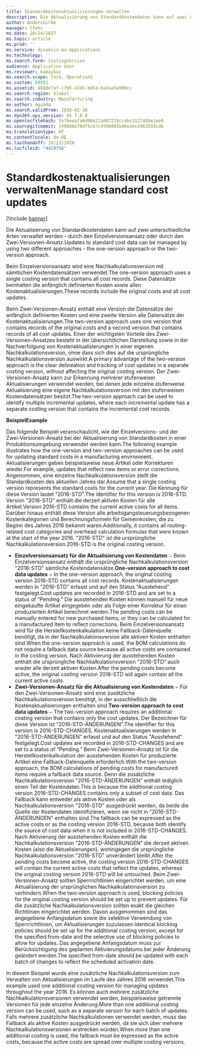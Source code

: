 ```yaml
---
title: Standardkostenaktualisierungen verwalten
description: Die Aktualisierung von Standardkostendaten kann auf zwei unterschiedliche Arten verwaltet werden - durch den Einzelversionsansatz oder durch den Zwei-Versionen-Ansatz.
author: AndersGirke
manager: tfehr
ms.date: 10/24/2017
ms.topic: article
ms.prod: ''
ms.service: dynamics-ax-applications
ms.technology: ''
ms.search.form: CostingVersion
audience: Application User
ms.reviewer: kamaybac
ms.search.scope: Core, Operations
ms.custom: 69992
ms.assetid: 468de7af-c7b5-4345-bd5a-ba3aa5a900cc
ms.search.region: Global
ms.search.industry: Manufacturing
ms.author: mguada
ms.search.validFrom: 2016-02-28
ms.dyn365.ops.version: AX 7.0.0
ms.openlocfilehash: 5a7beeafa6d0bb22a687278ccebc3127409e1ee0
ms.sourcegitcommit: 199848e78df5cb7c439b001bdbe1ece963593cdb
ms.translationtype: HT
ms.contentlocale: de-DE
ms.lasthandoff: 10/13/2020
ms.locfileid: "4428756"
---
```

# <a name="manage-standard-cost-updates"></a><span data-ttu-id="0933e-103">Standardkostenaktualisierungen verwalten</span><span class="sxs-lookup"><span data-stu-id="0933e-103">Manage standard cost updates</span></span>

[!include [banner](../includes/banner.md)]

<span data-ttu-id="0933e-104">Die Aktualisierung von Standardkostendaten kann auf zwei unterschiedliche Arten verwaltet werden - durch den Einzelversionsansatz oder durch den Zwei-Versionen-Ansatz.</span><span class="sxs-lookup"><span data-stu-id="0933e-104">Updates to standard cost data can be managed by using two different approaches - the one-version approach or the two-version approach.</span></span> 

<span data-ttu-id="0933e-105">Beim Einzelversionsansatz wird eine Nachkalkulationsversion mit sämtlichen Kostendatensätzen verwendet.</span><span class="sxs-lookup"><span data-stu-id="0933e-105">The one-version approach uses a single costing version that contains all cost records.</span></span> <span data-ttu-id="0933e-106">Diese Datensätze beinhalten die anfänglich definierten Kosten sowie allen Kostenaktualisierungen.</span><span class="sxs-lookup"><span data-stu-id="0933e-106">These records include the original costs and all cost updates.</span></span>

<span data-ttu-id="0933e-107">Beim Zwei-Versionen-Ansatz enthält eine Version die Datensätze der anfänglich definierten Kosten und eine zweite Version alle Datensätze der Kostenaktualisierungen.</span><span class="sxs-lookup"><span data-stu-id="0933e-107">The two-version approach uses one version that contains records of the original costs and a second version that contains records of all cost updates.</span></span> <span data-ttu-id="0933e-108">Einer der wichtigsten Vorteile des Zwei-Versionen-Ansatzes besteht in der übersichtlichen Darstellung sowie in der Nachverfolgung von Kostenaktualisierungen in einer eigenen Nachkalkulationsversion, ohne dass sich dies auf die ursprüngliche Nachkalkulationsversion auswirkt.</span><span class="sxs-lookup"><span data-stu-id="0933e-108">A primary advantage of the two-version approach is the clear delineation and tracking of cost updates in a separate costing version, without affecting the original costing version.</span></span> <span data-ttu-id="0933e-109">Der Zwei-Versionen-Ansatz kann zur Erkennung mehrerer stufenweiser Aktualisierungen verwendet werden, bei denen jede einzelne stufenweise Aktualisierung eine eigene Nachkalkulationsversion mit den stufenweisen Kostendatensätzen besitzt.</span><span class="sxs-lookup"><span data-stu-id="0933e-109">The two-version approach can be used to identify multiple incremental updates, where each incremental update has a separate costing version that contains the incremental cost records.</span></span> 

<span data-ttu-id="0933e-110">**Beispiel**</span><span class="sxs-lookup"><span data-stu-id="0933e-110">**Example**</span></span> 

<span data-ttu-id="0933e-111">Das folgende Beispiel veranschaulicht, wie der Einzelversions- und der Zwei-Versionen-Ansatz bei der Aktualisierung von Standardkosten in einer Produktionsumgebung verwendet werden kann.</span><span class="sxs-lookup"><span data-stu-id="0933e-111">The following example illustrates how the one-version and two-version approaches can be used for updating standard costs in a manufacturing environment.</span></span> <span data-ttu-id="0933e-112">Aktualisierungen geben beispielsweise neue Artikel oder Korrekturen wieder.</span><span class="sxs-lookup"><span data-stu-id="0933e-112">For example, updates that reflect new items or error corrections.</span></span> <span data-ttu-id="0933e-113">Angenommen, eine einzelne Nachkalkulationsversion stellt die Standardkosten des aktuellen Jahres dar.</span><span class="sxs-lookup"><span data-stu-id="0933e-113">Assume that a single costing version represents the standard costs for the current year.</span></span> <span data-ttu-id="0933e-114">Die Kennung für diese Version lautet "2016-STD".</span><span class="sxs-lookup"><span data-stu-id="0933e-114">The identifier for this version is 2016-STD.</span></span> <span data-ttu-id="0933e-115">Version "2016-STD" enthält die derzeit aktiven Kosten für alle Artikel.</span><span class="sxs-lookup"><span data-stu-id="0933e-115">Version 2016-STD contains the current active costs for all items.</span></span> <span data-ttu-id="0933e-116">Darüber hinaus enthält diese Version alle arbeitsgangsteuerungsbezogenen Kostenkategorien und Berechnungsformeln für Gemeinkosten, die zu Beginn des Jahres 2016 bekannt waren.</span><span class="sxs-lookup"><span data-stu-id="0933e-116">Additionally, it contains all routing-related cost categories and overhead calculation formulas that were known at the start of the year 2016.</span></span> <span data-ttu-id="0933e-117">"2016-STD" ist die ursprüngliche Nachkalkulationsversion.</span><span class="sxs-lookup"><span data-stu-id="0933e-117">2016-STD is the original costing version.</span></span>

-   <span data-ttu-id="0933e-118">**Einzelversionsansatz für die Aktualisierung von Kostendaten** − Beim Einzelversionsansatz enthält die ursprüngliche Nachkalkulationsversion "2016-STD" sämtliche Kostendatensätze.</span><span class="sxs-lookup"><span data-stu-id="0933e-118">**One-version approach to cost data updates** − In the one-version approach, the original costing version 2016-STD contains all cost records.</span></span> <span data-ttu-id="0933e-119">Kostenaktualisierungen werden in "2016-STD" erfasst und auf den Status "Ausstehend" festgelegt.</span><span class="sxs-lookup"><span data-stu-id="0933e-119">Cost updates are recorded in 2016-STD and are set to a status of ”Pending.”</span></span> <span data-ttu-id="0933e-120">Die ausstehenden Kosten können manuell für neue eingekaufte Artikel eingegeben oder als Folge einer Korrektur für einen produzierten Artikel berechnet werden.</span><span class="sxs-lookup"><span data-stu-id="0933e-120">The pending costs can be manually entered for new purchased items, or they can be calculated for a manufactured item to reflect corrections.</span></span> <span data-ttu-id="0933e-121">Beim Einzelversionsansatz wird für die Herstellkostenkalkulation keine Fallback-Datenquelle benötigt, da in der Nachkalkulationsversion alle aktiven Kosten enthalten sind.</span><span class="sxs-lookup"><span data-stu-id="0933e-121">When the one-version approach is used, the BOM calculations do not require a fallback data source because all active costs are contained in the costing version.</span></span> <span data-ttu-id="0933e-122">Nach Aktivierung der ausstehenden Kosten enthält die ursprüngliche Nachkalkulationsversion "2016-STD" auch wieder alle derzeit aktiven Kosten.</span><span class="sxs-lookup"><span data-stu-id="0933e-122">After the pending costs become active, the original costing version 2016-STD will again contain all the current active costs.</span></span>
-   <span data-ttu-id="0933e-123">**Zwei-Versionen-Ansatz für die Aktualisierung von Kostendaten** − Für den Zwei-Versionen-Ansatz wird eine zusätzliche Nachkalkulationsversion benötigt, in der ausschließlich die Kostenaktualisierungen enthalten sind.</span><span class="sxs-lookup"><span data-stu-id="0933e-123">**Two-version approach to cost data updates** − The two-version approach requires an additional costing version that contains only the cost updates.</span></span> <span data-ttu-id="0933e-124">Der Bezeichner für diese Version ist "2016-STD-ÄNDERUNGEN".</span><span class="sxs-lookup"><span data-stu-id="0933e-124">The identifier for this version is 2016-STD-CHANGES.</span></span> <span data-ttu-id="0933e-125">Kostenaktualisierungen werden in "2016-STD-ÄNDERUNGEN" erfasst und auf den Status "Ausstehend" festgelegt.</span><span class="sxs-lookup"><span data-stu-id="0933e-125">Cost updates are recorded in 2016-STD-CHANGES and are set to a status of “Pending.”</span></span> <span data-ttu-id="0933e-126">Beim Zwei-Versionen-Ansatz ist für die Herstellkostenkalkulation der ausstehenden Kosten für produzierte Artikel eine Fallback-Datenquelle erforderlich.</span><span class="sxs-lookup"><span data-stu-id="0933e-126">With the two-version approach, the BOM calculations of pending costs for manufactured items require a fallback data source.</span></span> <span data-ttu-id="0933e-127">Denn die zusätzliche Nachkalkulationsversion "2016-STD-ÄNDERUNGEN" enthält lediglich einen Teil der Kostendaten.</span><span class="sxs-lookup"><span data-stu-id="0933e-127">This is because the additional costing version 2016-STD-CHANGES contains only a subset of cost data.</span></span> <span data-ttu-id="0933e-128">Das Fallback kann entweder als aktive Kosten oder als Nachkalkulationsversion "2016-STD" ausgedrückt werden, da beide die Quelle der Kostendaten identifizieren, wenn sie nicht in "2016-STD-ÄNDERUNGEN" enthalten sind.</span><span class="sxs-lookup"><span data-stu-id="0933e-128">The fallback can be expressed as the active costs or as the costing version 2016-STD, because both identify the source of cost data when it is not included in 2016-STD-CHANGES.</span></span> <span data-ttu-id="0933e-129">Nach Aktivierung der ausstehenden Kosten enthält die Nachkalkulationsversion "2016-STD-ÄNDERUNGEN" die derzeit aktiven Kosten (also die Aktualisierungen), wohingegen die ursprüngliche Nachkalkulationsversion "2016-STD" unverändert bleibt.</span><span class="sxs-lookup"><span data-stu-id="0933e-129">After the pending costs become active, the costing version 2016-STD-CHANGES will contain the current active costs that reflect the updates, whereas the original costing version 2016-STD will be untouched.</span></span> <span data-ttu-id="0933e-130">Beim Zwei-Versionen-Ansatz sollten Sperrrichtlinien eingerichtet werden, um eine Aktualisierung der ursprünglichen Nachkalkulationsversion zu verhindern.</span><span class="sxs-lookup"><span data-stu-id="0933e-130">When the two-version approach is used, blocking policies for the original costing version should be set up to prevent updates.</span></span> <span data-ttu-id="0933e-131">Für die zusätzliche Nachkalkulationsversion sollten exakt die gleichen Richtlinien eingerichtet werden. Davon ausgenommen sind das angegebene Anfangsdatum sowie die selektive Verwendung von Sperrrichtlinien, um Aktualisierungen zuzulassen.</span><span class="sxs-lookup"><span data-stu-id="0933e-131">Identical blocking policies should be set up for the additional costing version, except for the specified from-date and the selective use of blocking policies to allow for updates.</span></span> <span data-ttu-id="0933e-132">Das angegebene Anfangsdatum muss zur Berücksichtigung des geplanten Aktivierungsdatums bei jeder Änderung geändert werden.</span><span class="sxs-lookup"><span data-stu-id="0933e-132">The specified from-date should be updated with each batch of changes to reflect the scheduled activation date.</span></span>

<span data-ttu-id="0933e-133">In diesem Beispiel wurde eine zusätzliche Nachkalkulationsversion zum Verwalten von Aktualisierungen im Laufe des Jahres 2016 verwendet.</span><span class="sxs-lookup"><span data-stu-id="0933e-133">This example used one additional costing version for managing updates throughout the year 2016.</span></span> <span data-ttu-id="0933e-134">Es können auch mehrere zusätzliche Nachkalkulationsversionen verwendet werden, beispielsweise getrennte Versionen für jede einzelne Änderung.</span><span class="sxs-lookup"><span data-stu-id="0933e-134">More than one additional costing version can be used, such as a separate version for each batch of updates.</span></span> <span data-ttu-id="0933e-135">Falls mehrere zusätzliche Nachkalkulationen verwendet werden, muss das Fallback als aktive Kosten ausgedrückt werden, da sie sich über mehrere Nachkalkulationsversionen erstrecken würden.</span><span class="sxs-lookup"><span data-stu-id="0933e-135">When more than one additional costing is used, the fallback must be expressed as the active costs, because the active costs are spread over multiple costing versions.</span></span>





